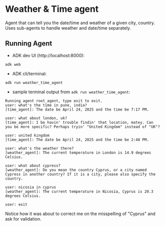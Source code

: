 # Weather & Time agent

Agent that can tell you the date/time and weather of a given city, country. Uses sub-agents to handle weather and date/time separately. 

## Running Agent
- ADK dev UI (http://localhost:8000):
```
adk web
```

- ADK cli/terminal:
```
adk run weather_time_agent
```

- sample terminal output from `adk run weather_time_agent`:
```console
Running agent root_agent, type exit to exit.
user: what's the time in pune, india?
[time_agent]: The date be April 24, 2025 and the time be 7:17 PM.

user: what about london, uk?
[time_agent]: I be havin' trouble findin' that location, matey. Can you be more specific? Perhaps tryin' "United Kingdom" instead of "UK"?

user: united kingdom
[time_agent]: The date be April 24, 2025 and the time be 2:48 PM.

user: what's the weather there?
[weather_agent]: The current temperature in London is 14.9 degrees Celsius.

user: what about cypress?
[weather_agent]: Do you mean the country Cyprus, or a city named Cypress in another country? If it is a city, please also specify the country.

user: nicosia in cyprus
[weather_agent]: The current temperature in Nicosia, Cyprus is 20.3 degrees Celsius.

user: exit
```

Notice how it was about to correct me on the misspelling of "Cyprus" and ask for validation.
